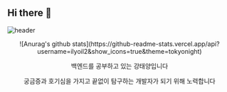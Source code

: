 ## Hi there 👋

![header](https://capsule-render.vercel.app/api?type=waving&color=gradient&height=300&section=header&text=ilyoil2&fontSize=70&animation=twinkling)

  <p align="center">
<div align=center>
  <p align="center">
<div align=center>
![Anurag's github stats](https://github-readme-stats.vercel.app/api?username=ilyoil2&show_icons=true&theme=tokyonight)

백엔드를 공부하고 있는 강태양입니다 

궁금증과 호기심을 가지고 끝없이 탐구하는 개발자가 되기 위해 노력합니다

<!--
**ilyoil2/ilyoil2** is a ✨ _special_ ✨ repository because its `README.md` (this file) appears on your GitHub profile.

Here are some ideas to get you started:

- 🔭 I’m currently working on ...
- 🌱 I’m currently learning ...
- 👯 I’m looking to collaborate on ...
- 🤔 I’m looking for help with ...
- 💬 Ask me about ...
- 📫 How to reach me: ...
- 😄 Pronouns: ...
- ⚡ Fun fact: ...
-->
